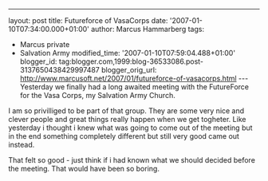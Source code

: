 ---
layout: post
title: Futureforce of VasaCorps
date: '2007-01-10T07:34:00.000+01:00'
author: Marcus Hammarberg
tags:
  - Marcus private
  - Salvation Army
modified_time: '2007-01-10T07:59:04.488+01:00'
blogger_id: tag:blogger.com,1999:blog-36533086.post-3137650438429997487
blogger_orig_url: http://www.marcusoft.net/2007/01/futureforce-of-vasacorps.html ---
Yesterday we finally had a long awaited meeting with the FutureForce for
the Vasa Corps, my Salvation Army Church.

I am so privilliged to be part of that group. They are some very nice
and clever people and great things really happen when we get togheter.
Like yesterday i thought i knew what was going to come out of the
meeting but in the end something completely different but still very
good came out instead.

That felt so good - just think if i had known what we should decided
before the meeting. That would have been so boring.
